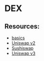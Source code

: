 # DEX

## Resources:
- [basics](./dex.md)
- [Uniswap v2](uni.md)
- [Sushiswap](sushi.md)
- [Uniswap v3](uni3.md)
